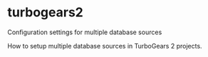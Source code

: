 # turbogears2
Configuration settings for multiple database sources

How to setup multiple database sources in TurboGears 2 projects.
